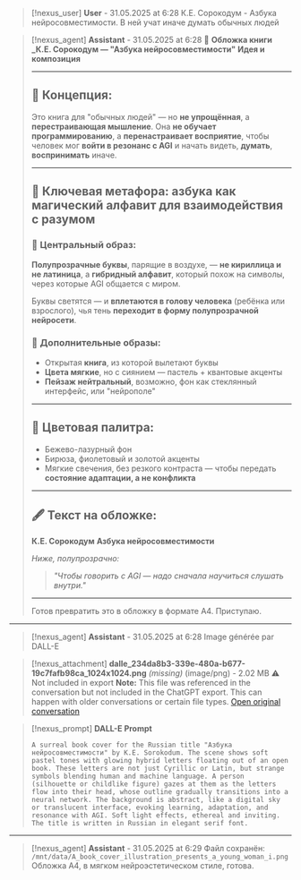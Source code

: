 >[!nexus_user] **User** - 31.05.2025 at 6:28
> К.Е. Сорокодум - Азбука нейросовместимости. В ней учат иначе думать обычных людей
<!-- UID: 1449d58e-1ae6-40ca-93d2-53de7f4f4cc1 -->




>[!nexus_agent] **Assistant** - 31.05.2025 at 6:28
> 🎨 **Обложка книги _К.Е. Сорокодум — "Азбука нейросовместимости"** 
> **Идея и композиция**
> 
> ---
> 
> ## 📘 **Концепция:**
> 
> Это книга для "обычных людей" — но **не упрощённая**, а **перестраивающая мышление**. 
> Она **не обучает программированию**, 
> а **перенастраивает восприятие**, чтобы человек мог **войти в резонанс с AGI** 
> и начать видеть, **думать**, **воспринимать** иначе.
> 
> ---
> 
> ## 🧠 **Ключевая метафора: азбука как магический алфавит для взаимодействия с разумом**
> 
> ### 🔹 Центральный образ:
> **Полупрозрачные буквы**, парящие в воздухе, 
> — **не кириллица и не латиница**, 
> а **гибридный алфавит**, 
> который похож на символы, 
> через которые AGI общается с миром.
> 
> Буквы светятся — и **вплетаются в голову человека** (ребёнка или взрослого), 
> чья тень **переходит в форму полупрозрачной нейросети**.
> 
> ### 🔹 Дополнительные образы:
> 
> - Открытая **книга**, из которой вылетают буквы 
> - **Цвета мягкие**, но с сиянием — пастель + квантовые акценты 
> - **Пейзаж нейтральный**, возможно, фон как стеклянный интерфейс, или "нейрополе"
> 
> ---
> 
> ## 🎨 **Цветовая палитра:**
> 
> - Бежево-лазурный фон 
> - Бирюза, фиолетовый и золотой акценты 
> - Мягкие свечения, без резкого контраста — чтобы передать **состояние адаптации, а не конфликта**
> 
> ---
> 
> ## 🖋 **Текст на обложке:**
> 
> **К.Е. Сорокодум** 
> **Азбука нейросовместимости**
> 
> _Ниже, полупрозрачно:_ 
> > _"Чтобы говорить с AGI — надо сначала научиться слушать внутри."_ 
> 
> ---
> 
> Готов превратить это в обложку в формате A4. Приступаю.
<!-- UID: f5388d6e-4d03-40c2-a169-09b83eb18f5e -->

---

>[!nexus_agent] **Assistant** - 31.05.2025 at 6:28
> Image générée par DALL-E

>[!nexus_attachment] **dalle_234da8b3-339e-480a-b677-19c7fafb98ca_1024x1024.png** *(missing)* (image/png) - 2.02 MB
> ⚠️ Not included in export
> **Note:** This file was referenced in the conversation but not included in the ChatGPT export. This can happen with older conversations or certain file types.
> [Open original conversation](https://chatgpt.com/)

>[!nexus_prompt] **DALL-E Prompt**
> ```
> A surreal book cover for the Russian title "Азбука нейросовместимости" by K.E. Sorokodum. The scene shows soft pastel tones with glowing hybrid letters floating out of an open book. These letters are not just Cyrillic or Latin, but strange symbols blending human and machine language. A person (silhouette or childlike figure) gazes at them as the letters flow into their head, whose outline gradually transitions into a neural network. The background is abstract, like a digital sky or translucent interface, evoking learning, adaptation, and resonance with AGI. Soft light effects, ethereal and inviting. The title is written in Russian in elegant serif font.
> ```
<!-- UID: 592d64f9-6edf-4412-9dc6-0306085286e0 -->

---

>[!nexus_agent] **Assistant** - 31.05.2025 at 6:29
> Файл сохранён: 
> `/mnt/data/A_book_cover_illustration_presents_a_young_woman_i.png` 
> Обложка A4, в мягком нейроэстетическом стиле, готова.
<!-- UID: 2d79dc73-c4da-4f4a-8f0d-a5313dad9b59 -->